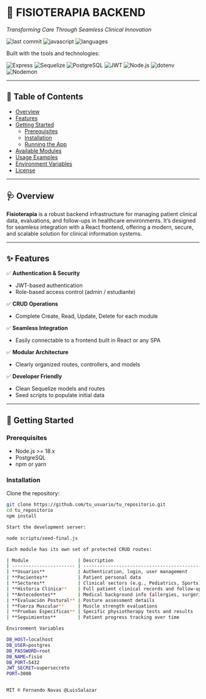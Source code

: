 # 🏥 FISIOTERAPIA BACKEND

*Transforming Care Through Seamless Clinical Innovation*

![last commit](https://img.shields.io/github/last-commit/fernandonavas75/Fisioterapia)
![javascript](https://img.shields.io/badge/javascript-97%25-yellow)
![languages](https://img.shields.io/github/languages/count/fernandonavas75/Fisioterapia)

Built with the tools and technologies:

![Express](https://img.shields.io/badge/Express.js-404D59?logo=express)
![Sequelize](https://img.shields.io/badge/Sequelize-52B0E7?logo=sequelize)
![PostgreSQL](https://img.shields.io/badge/PostgreSQL-4169E1?logo=postgresql)
![JWT](https://img.shields.io/badge/JWT-black?logo=JSON%20web%20tokens)
![Node.js](https://img.shields.io/badge/Node.js-339933?logo=node.js)
![dotenv](https://img.shields.io/badge/dotenv-8DD6F9?logo=dotenv)
![Nodemon](https://img.shields.io/badge/Nodemon-76D04B?logo=nodemon)

---

## 📑 Table of Contents

- [Overview](#overview)
- [Features](#features)
- [Getting Started](#getting-started)
  - [Prerequisites](#prerequisites)
  - [Installation](#installation)
  - [Running the App](#running-the-app)
- [Available Modules](#available-modules)
- [Usage Examples](#usage-examples)
- [Environment Variables](#environment-variables)
- [License](#license)

---

## 🩺 Overview

**Fisioterapia** is a robust backend infrastructure for managing patient clinical data, evaluations, and follow-ups in healthcare environments. It’s designed for seamless integration with a React frontend, offering a modern, secure, and scalable solution for clinical information systems.

---

## ✨ Features

✅ **Authentication & Security**  
- JWT-based authentication  
- Role-based access control (admin / estudiante)

✅ **CRUD Operations**  
- Complete Create, Read, Update, Delete for each module

✅ **Seamless Integration**  
- Easily connectable to a frontend built in React or any SPA

✅ **Modular Architecture**  
- Clearly organized routes, controllers, and models

✅ **Developer Friendly**  
- Clean Sequelize models and routes  
- Seed scripts to populate initial data

---

## 🚀 Getting Started

### Prerequisites

- Node.js >= 18.x
- PostgreSQL
- npm or yarn

### Installation

Clone the repository:

```bash
git clone https://github.com/tu_usuario/tu_repositorio.git
cd tu_repositorio
npm install

Start the development server:

node scripts/seed-final.js

Each module has its own set of protected CRUD routes:

| Module                  | Description                                          |
| ----------------------- | ---------------------------------------------------- |
| **Usuarios**            | Authentication, login, user management               |
| **Pacientes**           | Patient personal data                                |
| **Sectores**            | Clinical sectors (e.g., Pediatrics, Sports)          |
| **Historia Clínica**    | Full patient clinical records and follow-ups         |
| **Antecedentes**        | Medical background info (allergies, surgeries, etc.) |
| **Evaluación Postural** | Posture assessment details                           |
| **Fuerza Muscular**     | Muscle strength evaluations                          |
| **Pruebas Específicas** | Specific physiotherapy tests and results             |
| **Seguimientos**        | Patient progress tracking over time                  |

Environment Variables

DB_HOST=localhost
DB_USER=postgres
DB_PASSWORD=root
DB_NAME=fisio
DB_PORT=5432
JWT_SECRET=supersecreto
PORT=3000


MIT © Fernando Navas @LuisSalazar
